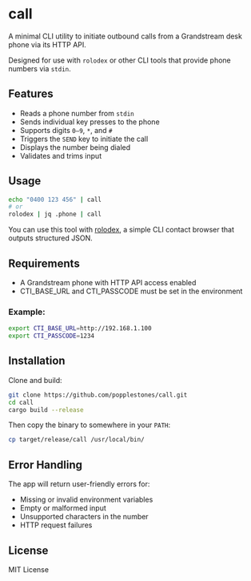 # call

A minimal CLI utility to initiate outbound calls from a Grandstream desk phone via its HTTP API.

Designed for use with `rolodex` or other CLI tools that provide phone numbers via `stdin`.

## Features

- Reads a phone number from `stdin`
- Sends individual key presses to the phone
- Supports digits `0–9`, `*`, and `#`
- Triggers the `SEND` key to initiate the call
- Displays the number being dialed
- Validates and trims input

## Usage

```bash
echo "0400 123 456" | call
# or
rolodex | jq .phone | call
```

You can use this tool with [rolodex](https://github.com/popplestones/rolodex), a simple CLI contact browser that outputs structured JSON.

## Requirements

 - A Grandstream phone with HTTP API access enabled
 - CTI_BASE_URL and CTI_PASSCODE must be set in the environment

### Example:

```bash
export CTI_BASE_URL=http://192.168.1.100
export CTI_PASSCODE=1234
```

## Installation

Clone and build:

```bash
git clone https://github.com/popplestones/call.git
cd call
cargo build --release
```

Then copy the binary to somewhere in your `PATH`:

```bash
cp target/release/call /usr/local/bin/
```

## Error Handling

The app will return user-friendly errors for:

 - Missing or invalid environment variables
 - Empty or malformed input
 - Unsupported characters in the number
 - HTTP request failures

## License

MIT License
